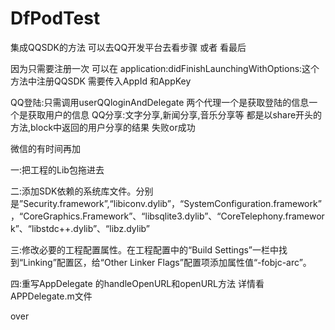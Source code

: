 # DfPodTest

集成QQSDK的方法 可以去QQ开发平台去看步骤 或者 看最后



因为只需要注册一次 可以在 application:didFinishLaunchingWithOptions:这个方法中注册QQSDK 需要传入AppId 和AppKey


QQ登陆:只需调用userQQloginAndDelegate 两个代理一个是获取登陆的信息一个是获取用户的信息
QQ分享:文字分享,新闻分享,音乐分享等 都是以share开头的方法,block中返回的用户分享的结果 失败or成功



微信的有时间再加














一:把工程的Lib包拖进去


二:添加SDK依赖的系统库文件。分别    是”Security.framework”,“libiconv.dylib”，“SystemConfiguration.framework”，“CoreGraphics.Framework”、“libsqlite3.dylib”、“CoreTelephony.framework”、“libstdc++.dylib”、“libz.dylib”


三:修改必要的工程配置属性。在工程配置中的“Build Settings”一栏中找到“Linking”配置区，给“Other Linker Flags”配置项添加属性值“-fobjc-arc”。


四:重写AppDelegate 的handleOpenURL和openURL方法 详情看 APPDelegate.m文件



over
